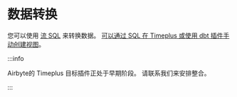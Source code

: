 # 数据转换

您可以使用 [流 SQL](https://www.timeplus.com/post/top-10-streaming-sql-patterns) 来转换数据。 [可以通过 SQL 在 Timeplus 或使用 dbt 插件手动创建视图](view)。

:::info

Airbyte的 Timeplus 目标插件正处于早期阶段。 请联系我们来安排整合。

:::

